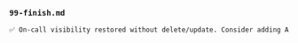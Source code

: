 ### `99-finish.md`
```md
✅ On-call visibility restored without delete/update. Consider adding Aggregated ClusterRoles if you standardize read-only scopes.